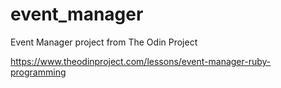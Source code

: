 # event_manager

Event Manager project from The Odin Project

https://www.theodinproject.com/lessons/event-manager-ruby-programming
